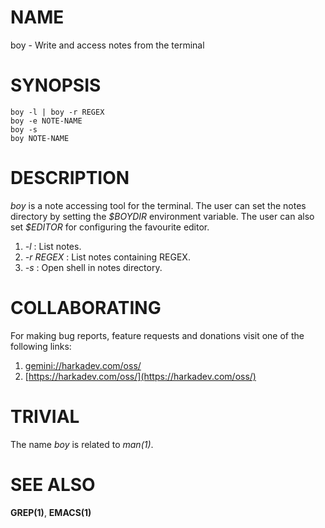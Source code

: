 # NAME

boy - Write and access notes from the terminal

# SYNOPSIS

    boy -l | boy -r REGEX
    boy -e NOTE-NAME
    boy -s
    boy NOTE-NAME

# DESCRIPTION

*boy* is a note accessing tool for the terminal. The user can set the
notes directory by setting the *\$BOYDIR* environment variable. The
user can also set *\$EDITOR* for configuring the favourite editor.

 1. *-l* : List notes.
 2. *-r REGEX* : List notes containing REGEX.
 3. *-s* : Open shell in notes directory.

# COLLABORATING

For making bug reports, feature requests and donations visit
one of the following links:

1. [gemini://harkadev.com/oss/](gemini://harkadev.com/oss/)
2. [https://harkadev.com/oss/](https://harkadev.com/oss/)

# TRIVIAL

The name *boy* is related to *man(1)*.

# SEE ALSO

**GREP(1)**, **EMACS(1)**
